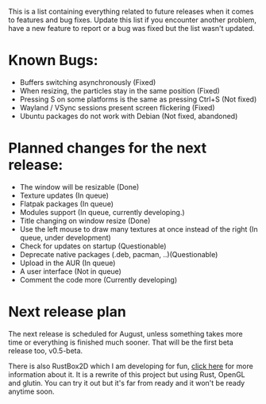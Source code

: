 This is a list containing everything related to future releases when it comes to features and bug fixes. Update this list if 
you encounter another problem, have a new feature to report or a bug was fixed but the list wasn't updated.
# Known Bugs:
- Buffers switching asynchronously (Fixed)
- When resizing, the particles stay in the same position (Fixed)
- Pressing S on some platforms is the same as pressing Ctrl+S (Not fixed)
- Wayland / VSync sessions present screen flickering (Fixed)
- Ubuntu packages do not work with Debian (Not fixed, abandoned)
# Planned changes for the next release:
- The window will be resizable (Done)
- Texture updates (In queue)
- Flatpak packages (In queue)
- Modules support  (In queue, currently developing.)
- Title changing on window resize (Done)
- Use the left mouse to draw many textures at once instead of the right (In queue, under development)
- Check for updates on startup (Questionable)
- Deprecate native packages (.deb, pacman, ..)(Questionable)
- Upload in the AUR (In queue)
- A user interface (Not in queue)
- Comment the code more (Currently developing)
# Next release plan
The next release is scheduled for August, unless something takes more time or everything is finished much sooner. That will be the first beta release too,
v0.5-beta.

There is also RustBox2D which I am developing for fun, [click here](https://github.com/AndroGR/RustBox2D/) for more information about it. It is a rewrite of this
project but using Rust, OpenGL and glutin. You can try it out but it's far from ready and it won't be ready anytime soon.
